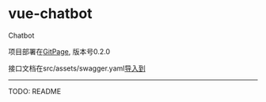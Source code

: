 # vue-chatbot

Chatbot

项目部署在[GitPage](https://wzyjerry.github.io/vue-chatbot/dist/#/), 版本号0.2.0

接口文档在src/assets/swagger.yaml[导入到](https://editor.swagger.io)

---
TODO: README